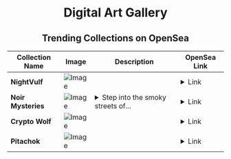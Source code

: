 <div align="center">

# Digital Art Gallery

## Trending Collections on OpenSea

| Collection Name                       | Image                                                                                     | Description                       | OpenSea Link                                                                                          |
|---------------------------------------|-------------------------------------------------------------------------------------------|-----------------------------------|--------------------------------------------------------------------------------------------------------|
| **NightVulf** | ![Image](https://i.seadn.io/s/raw/files/f3a9029aa5dc121804d887cd0e86469a.jpg?w=500&auto=format?w=200&auto=format) |  | <details><summary>Link</summary>[NightVulf](https://opensea.io/collection/nightvulf)</details> |
| **Noir Mysteries** | ![Image](https://i.seadn.io/s/raw/files/c97e1b34a407e677c103384588989ca5.webp?w=500&auto=format?w=200&auto=format) | <details><summary>Step into the smoky streets of...</summary>Step into the smoky streets of a city bathed in shadows, where mysteries lurk around every corner. 'Noir Mysteries' captures the essence of classic film noir with dark alleyways, moody lighting, and the constant search for truth in a world of deception.</details> | <details><summary>Link</summary>[Noir Mysteries](https://opensea.io/collection/noir-mysteries)</details> |
| **Crypto Wolf** | ![Image](https://i.seadn.io/s/raw/files/a16fa2dffc737d28604df889af847c52.jpg?w=500&auto=format?w=200&auto=format) |  | <details><summary>Link</summary>[Crypto Wolf](https://opensea.io/collection/crypto-wolf-16)</details> |
| **Pitachok** | ![Image](https://i.seadn.io/s/raw/files/8b64991f48eb280775f78a2413528dae.jpg?w=500&auto=format?w=200&auto=format) |  | <details><summary>Link</summary>[Pitachok](https://opensea.io/collection/pitachok)</details> |

</div>